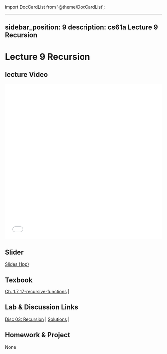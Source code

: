 import DocCardList from '@theme/DocCardList';

---
sidebar_position: 9
description: cs61a  Lecture 9 Recursion
---
# Lecture 9 Recursion
## lecture Video

<iframe src="//player.bilibili.com/player.html?aid=277746636&bvid=BV17c411f78k&cid=1311465503&p=1&high_quality=1&danmaku=0" scrolling="no" border="0" frameborder="no" framespacing="0" allowfullscreen="true" allowfullscreen="allowfullscreen" width="100%" height="500" scrolling="no" frameborder="0" sandbox="allow-top-navigation allow-same-origin allow-forms allow-scripts"> </iframe>

## Slider
[Slides (1pp)](/resource/cs61a/09-Recursion_1pp.pdf)
## Texbook
[Ch. 1.7 17-recursive-functions](./ch/17-recursive-functions.md) | 

## Lab & Discussion Links
[Disc 03: Recursion](./dis/disc03.md) | [Solutions](./dis/sol-disc03.md) | 

## Homework & Project
None


<DocCardList />
